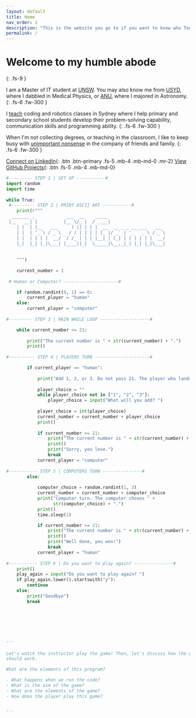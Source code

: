 ```yaml
---
layout: default
title: Home
nav_order: 1
description: "This is the website you go to if you want to know who Tony Le is." 
permalink: /
---
```


# Welcome to my humble abode
{: .fs-9 }

I am a Master of IT student at [UNSW](https://www.unsw.edu.au). You may also know me from [USYD](https://www.sydney.edu.au), where I dabbled in Medical Physics, or [ANU](https://www.anu.edu.au), where I majored in Astronomy. 
{: .fs-6 .fw-300 }

I [teach](/teaching) coding and robotics classes in Sydney where I help primary and secondary school students develop their problem-solving capability, communication skills and programming ability. 
{: .fs-6 .fw-300 }

When I'm not collecting degrees, or teaching in the classroom, I like to keep busy with [unimportant nonsense]() in the company of friends and family.
{: .fs-6 .fw-300 }

[Connect on LinkedIn](https://www.linkedin.com/in/tonyfle){: .btn .btn-primary .fs-5 .mb-4 .mb-md-0 .mr-2}
[View GitHub Projects](https://github.com/tfle){: .btn .fs-5 .mb-4 .mb-md-0}

```python
#--------- STEP 1 | SET UP -----------#
import random
import time
 
while True:
 #--------- STEP 2 | PRINT ASCII ART -----------#
    print(r"""
  _______ _            ___  __    _____                      
 |__   __| |          |__ \/_ |  / ____|                     
    | |  | |__   ___     ) || | | |  __  __ _ _ __ ___   ___ 
    | |  | '_ \ / _ \   / / | | | | |_ |/ _` | '_ ` _ \ / _ \
    | |  | | | |  __/  / /_ | | | |__| | (_| | | | | | |  __/
    |_|  |_| |_|\___| |____||_|  \_____|\__,_|_| |_| |_|\___|
                                                             
                                                             
    """)
 
    current_number = 1
    
 # Human or Computer? ---------------------#

    if random.randint(0, 1) == 0:
        current_player = "human"
    else:
        current_player = "computer"
 
#--------- STEP 3 | MAIN WHILE LOOP -------------------#

    while current_number <= 21:
 
        print("The current number is " + str(current_number) + ".")
        print()
        
#---------- STEP 4 | PLAYERS TURN ---------------------#

        if current_player == "human":
 
            print("Add 1, 2, or 3. Do not pass 21. The player who lands on 21 loses.")
 
            player_choice = ""
            while player_choice not in ["1", "2", "3"]:
                player_choice = input("What will you add? ")
 
            player_choice = int(player_choice)
            current_number = current_number + player_choice
            print()
 
            if current_number >= 21:
                print("The current number is " + str(current_number) + ".")
                print()
                print("Sorry, you lose.")
                break
            current_player = "computer"
            
#----------- STEP 5 | COMPUTERS TURN ---------------# 
        else:
 
            computer_choice = random.randint(1, 3)
            current_number = current_number + computer_choice
            print("Computer turn. The computer choses " +
                  str(computer_choice) + ".")
            print()
            time.sleep(1)

            if current_number >= 21:
                print("The current number is " + str(current_number) + ".")
                print()
                print("Well done, you won!")
                break
            current_player = "human"
            
#----------- STEP 6 | Do you want to play again? ---------------#
    print()
    play_again = input("Do you want to play again? ")
    if play_again.lower().startswith("y"):
        continue
    else:
        print("Goodbye")
        break







'''

Let's watch the instructor play the game! Then, let's discuss how the game
should work.

What are the elements of this program?

- What happens when we run the code?
- What is the aim of the game?
- What are the elements of the game?
- How does the player play this game?


'''
```
